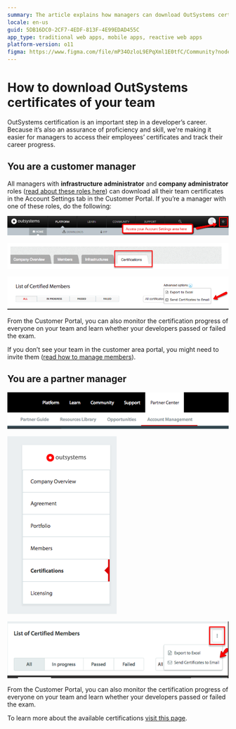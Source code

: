 ```yaml
---
summary: The article explains how managers can download OutSystems certification documents for their team members from the Customer Portal or Partner Center.
locale: en-us
guid: 5DB16DC0-2CF7-4EDF-813F-4E99EDAD455C
app_type: traditional web apps, mobile apps, reactive web apps
platform-version: o11
figma: https://www.figma.com/file/mP34OzloL9EPqXml1E0tfC/Community?node-id=1394:252
---
```

# How to download OutSystems certificates of your team

OutSystems certification is an important step in a developer’s career. Because it’s also an assurance of proficiency and skill, we're making it easier for managers to access their employees’ certificates and track their career progress.

 ## You are a customer manager

All managers with **infrastructure administrator** and **company administrator** roles ([read about these roles here](https://success.outsystems.com/Support/Enterprise_Customers/OutSystems_Support/Managing_your_company_permissions_on_OutSystems_Customer_Portal)) can download all their team certificates in the Account Settings tab in the Customer Portal. If you’re a manager with one of these roles, do the following:

![Screenshot highlighting the Account Settings tab in the OutSystems Customer Portal.](images/dowload-os-cert-1.png "Accessing Account Settings in OutSystems Customer Portal")

![Screenshot showing the Certifications tab selected in the OutSystems Customer Portal.](images/dowload-os-cert-2.png "Navigating to Certifications Tab")

![Screenshot of the List of Certified Members with options to export to Excel or send certificates via email.](images/dowload-os-cert-3.png "Certified Members List and Export Options")

From the Customer Portal, you can also monitor the certification progress of everyone on your team and learn whether your developers passed or failed the exam. 

<div class="info" markdown="1">

If you don’t see your team in the customer area portal, you might need to invite them ([read how to manage members](https://success.outsystems.com/Support/Enterprise_Customers/OutSystems_Support/Managing_your_company_permissions_on_OutSystems_Customer_Portal)).

</div>

## You are a partner manager

![Screenshot of the OutSystems Partner Center with the Account Management tab underlined.](images/dowload-os-cert-4.png "OutSystems Partner Center Navigation")

![Screenshot of the OutSystems Partner Center dropdown menu with the Certifications option highlighted.](images/dowload-os-cert-5.png "OutSystems Partner Certifications Menu")

![Screenshot showing the List of Certified Members with export and email options for partners in the OutSystems Partner Center.](images/dowload-os-cert-6.png "Exporting Partner Certifications")

From the Customer Portal, you can also monitor the certification progress of everyone on your team and learn whether your developers passed or failed the exam.

To learn more about the available certifications [visit this page](https://www.outsystems.com/learn/certifications).
